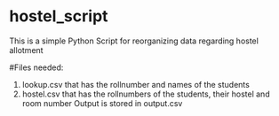 # hostel_script
This is a simple Python Script for reorganizing data regarding hostel allotment 

#Files needed: 
1. lookup.csv that has the rollnumber and names of the students
2. hostel.csv that has the rollnumbers of the students, their hostel and room number
Output is stored in output.csv
